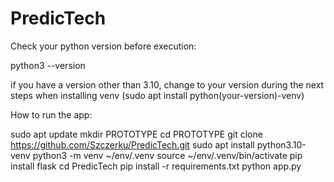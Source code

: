 # PredicTech

Check your python version before execution:

python3 --version

if you have a version other than 3.10, change to your version during the next steps when installing venv 
(sudo apt install python(your-version)-venv)

How to run the app:

sudo apt update
mkdir PROTOTYPE
cd PROTOTYPE
git clone https://github.com/Szczerku/PredicTech.git
sudo apt install python3.10-venv
python3 -m venv ~/env/.venv
source ~/env/.venv/bin/activate
pip install flask
cd PredicTech
pip install -r requirements.txt
python app.py






